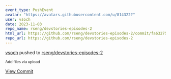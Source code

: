 ```yaml
---
event_type: PushEvent
avatar: "https://avatars.githubusercontent.com/u/814322?"
user: vsoch
date: 2023-11-03
repo_name: rseng/devstories-episodes-2
html_url: https://github.com/rseng/devstories-episodes-2/commit/fa6327529d0ede1dbd813609c2b2cda2d007269f
repo_url: https://github.com/rseng/devstories-episodes-2
---
```


<a href='https://github.com/vsoch' target='_blank'>vsoch</a> pushed to <a href='https://github.com/rseng/devstories-episodes-2' target='_blank'>rseng/devstories-episodes-2</a>

<small>Add files via upload</small>

<a href='https://github.com/rseng/devstories-episodes-2/commit/fa6327529d0ede1dbd813609c2b2cda2d007269f' target='_blank'>View Commit</a>